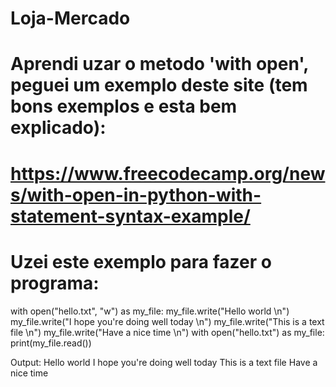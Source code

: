 # Loja-Mercado
# Aprendi uzar o metodo 'with open', peguei um exemplo deste site (tem bons exemplos e esta bem explicado):
# https://www.freecodecamp.org/news/with-open-in-python-with-statement-syntax-example/
# Uzei este exemplo para fazer o programa:
with open("hello.txt", "w") as my_file:
                        my_file.write("Hello world \n")    
                        my_file.write("I hope you're doing well today \n")
                        my_file.write("This is a text file \n")
                        my_file.write("Have a nice time \n")
                    with open("hello.txt") as my_file:
                      print(my_file.read())

   Output: 
   Hello world 
   I hope you're doing well today
   This is a text file
   Have a nice time
